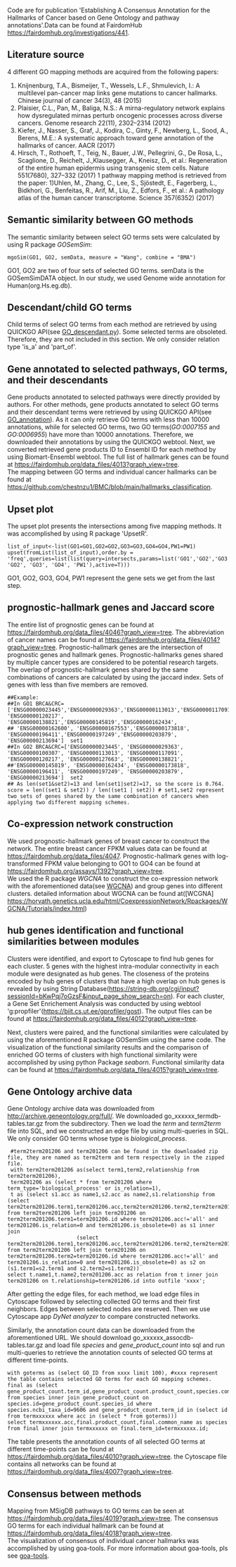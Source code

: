 Code are for publication 'Establishing A Consensus Annotation for the Hallmarks of Cancer based on Gene Ontology and pathway annotations'.Data can be found at FairdomHub https://fairdomhub.org/investigations/441.

## Literature source
4 different GO mapping methods are acquired from the following papers:
1)  Knijnenburg, T.A., Bismeijer, T., Wessels, L.F., Shmulevich, I.: A multilevel pan-cancer map links gene mutations to cancer hallmarks. Chinese journal of cancer 34(3), 48 (2015)
2)  Plaisier, C.L., Pan, M., Baliga, N.S.: A mirna-regulatory network explains how dysregulated mirnas perturb oncogenic processes across diverse cancers. Genome research 22(11), 2302–2314 (2012)
3)  Kiefer, J., Nasser, S., Graf, J., Kodira, C., Ginty, F., Newberg, L., Sood, A., Berens, M.E.: A systematic approach toward gene annotation of the hallmarks of cancer. AACR (2017)
4)   Hirsch, T., Rothoeft, T., Teig, N., Bauer, J.W., Pellegrini, G., De Rosa, L., Scaglione, D., Reichelt, J.,Klausegger, A., Kneisz, D., et al.: Regeneration of the entire human epidermis using transgenic stem cells. Nature 551(7680), 327–332 (2017)
1 pathway mapping method is retrieved from the paper:
1)Uhlen, M., Zhang, C., Lee, S., Sjöstedt, E., Fagerberg, L., Bidkhori, G., Benfeitas, R., Arif, M., Liu, Z., Edfors, F., et al.: A pathology atlas of the human cancer transcriptome. Science 357(6352) (2017)

## Semantic similarity between GO methods
The semantic similarity between select GO terms sets were calculated by using R package *GOSemSim*:
```
mgoSim(GO1, GO2, semData, measure = "Wang", combine = "BMA")
```
GO1, GO2 are two of four sets of selected GO terms.  semData is the GOSemSimDATA object.  In our study,  we used Genome wide annotation for Human(org.Hs.eg.db).

## Descendant/child GO terms
Child terms of select GO terms from each method are retrieved by using QUICKGO API(see [GO_descendant.py](https://github.com/chestnzu1/BMC/blob/main/GO_descendants.py)). Some selected terms are obsoleted. Therefore, they are not included in this section. We only consider relation type 'is_a' and 'part_of'. 

## Gene annotated to selected pathways, GO terms, and their descendants 
Gene products annotated to selected pathways were directly provided by authors. For other methods, gene products annotated to select GO terms and their descendant terms were retrieved by using QUICKGO API(see [GO_annotation](https://github.com/chestnzu1/BMC/blob/main/GO_annotation.py)). As it can only retrieve GO terms with less than 10000 annotations, while for selected GO terms, two GO terms(*GO:0007155* and *GO:0006955*) have more than 10000 annotations. Therefore, we downloaded their annotations by using the QUICKGO webtool. Next, we converted retrieved gene products ID to Ensembl ID for each method by using Biomart-Ensembl webtool. The full list of hallmark genes can be found at https://fairdomhub.org/data_files/4013?graph_view=tree.  
The mapping between GO terms and individual cancer hallmarks can be found at https://github.com/chestnzu1/BMC/blob/main/hallmarks_classification.

## Upset plot
The upset plot presents the intersections among five mapping methods. It was accomplished by using R package 'UpsetR'.
```
list_of_input<-list(GO1=GO1,GO2=GO2,GO3=GO3,GO4=GO4,PW1=PW1)
upset(fromList(list_of_input),order.by = 'freq',queries=list(list(query=intersects,params=list('GO1','GO2','GO3','GO4'),active=T),list(query=intersects,params=list('GO1', 'GO2', 'GO3', 'GO4', 'PW1'),active=T)))
```
GO1, GO2, GO3, GO4, PW1 represent the gene sets we get from the last step.

## prognostic-hallmark genes and Jaccard score
The entire list of prognostic genes can be found at https://fairdomhub.org/data_files/4046?graph_view=tree. The abbreviation of cancer names can be found at https://fairdomhub.org/data_files/4014?graph_view=tree. Prognostic-hallmark genes are the intersection of prognostic genes and hallmark genes. Prognostic-hallmarks genes shared by multiple cancer types are considered to be potential research targets. The overlap of prognostic-hallmark genes shared by the same combinations of cancers are calculated by using the jaccard index. Sets of genes with less than five members are removed.
```
##Example:
##In GO1 BRCA&CRC=['ENSG00000023445','ENSG00000029363','ENSG00000113013','ENSG00000117091', 'ENSG00000120217', 'ENSG00000138821','ENSG00000145819','ENSG00000162434',
## 'ENSG00000162600', 'ENSG00000167553','ENSG00000173818', 'ENSG00000196411','ENSG00000197249','ENSG00000203879', 'ENSG00000213694']  set1
##In GO2 BRCA&CRC=['ENSG00000023445', 'ENSG00000029363', 'ENSG00000100307', 'ENSG00000113013', 'ENSG00000117091', 'ENSG00000120217', 'ENSG00000127663', 'ENSG00000138821', 
##'ENSG00000145819', 'ENSG00000162434', 'ENSG00000173818', 'ENSG00000196411', 'ENSG00000197249', 'ENSG00000203879', 'ENSG00000213694']  set2
## As len(set1&set2)=13 and len(set1|set2)=17, so the score is 0.764.
score = len((set1 & set2)) / len((set1 | set2)) # set1,set2 represent two sets of genes shared by the same combination of cancers when applying two different mapping schemes.
```
## Co-expression network construction 
We used prognostic-hallmark genes of breast cancer to construct the network. The entire breast cancer FPKM values data can be found at https://fairdomhub.org/data_files/4047. Prognostic-hallmark genes with log-transformed FPKM value belonging to GO1 to GO4 can be found at https://fairdomhub.org/assays/1392?graph_view=tree.  
We used the R package *WGCNA* to construct the co-expression network with the aforementioned data(see [WGCNA](https://github.com/chestnzu1/BMC/blob/main/WGCNA_FPKM)) and group genes into different clusters. detailed information about WGCNA can be found at([WCGNA] https://horvath.genetics.ucla.edu/html/CoexpressionNetwork/Rpackages/WGCNA/Tutorials/index.html) 

## hub genes identification and functional similarities between modules 
Clusters were identified, and export to Cytoscape to find hub genes for each cluster. 5 genes with the highest intra-modular connectivity in each module were designated as hub genes. The closeness of the proteins encoded by hub genes of clusters that have a high overlap on hub genes is revealed by using String Database(https://string-db.org/cgi/input?sessionId=bKwPqj7oGzsF&input_page_show_search=on). For each cluster, a Gene Set Enrichement Analysis was conducted by using webtool 'g:propfiler'(https://biit.cs.ut.ee/gprofiler/gost). The output files can be found at https://fairdomhub.org/data_files/4012?graph_view=tree.  

Next, clusters were paired, and the functional similarities were calculated by using the aforementioned R package GOSemSim using the same code.  The visualization of the functional similarity results and the comparison of enriched GO terms of clusters with high functional similarity were accomplished by using python Package *seaborn*.  Functional similarity data can be found at https://fairdomhub.org/data_files/4015?graph_view=tree.

## Gene Ontology archive data
Gene Ontology archive data was downloaded from http://archive.geneontology.org/full/. We downloaded go_xxxxxx_termdb-tables.tar.gz from the subdirectory. Then we load the *term* and *term2term* file into SQL, and we constructed an edge file by using multi-queries in SQL. We only consider GO terms whose type is *biological_process*.
```
 #term2term201206 and term201206 can be found in the downloaded zip file, they are named as term2term and term respectively in the zipped file.
 with term2term201206 as(select term1,term2,relationship from term2term201206),
 term201206 as (select * from term201206 where term_type='biological_process' or is_relation=1),
 t as (select s1.acc as name1,s2.acc as name2,s1.relationship from (select term2term201206.term1,term201206.acc,term2term201206.term2,term2term201206.relationship from term2term201206 left join term201206 on term2term201206.term1=term201206.id where term201206.acc!='all' and term201206.is_relation=0 and term201206.is_obsolete=0) as s1 inner join 
					  (select term2term201206.term1,term201206.acc,term2term201206.term2,term2term201206.relationship from term2term201206 left join term201206 on term2term201206.term2=term201206.id where term201206.acc!='all' and term201206.is_relation=0 and term201206.is_obsolete=0) as s2 on (s1.term1=s2.term1 and s2.term2=s1.term2))
select t.name1,t.name2,term201206.acc as relation from t inner join term201206 on t.relationship=term201206.id into outfile 'xxxx'; 
```
After getting the edge files, for each method, we load edge files in Cytoscape followed by selecting collected GO terms and their first neighbors. Edges between selected nodes are reserved. Then we use Cytoscape app *DyNet analyzer* to compare constructed networks. 

Similarly, the annotation count data can be downloaded from the aforementioned URL. We should download go_xxxxxx_assocdb-tables.tar.gz and load file *species* and *gene_product_count* into sql and run multi-queries to retrieve the annotation counts of selected GO terms at different time-points. 
```
with goterms as (select GO_ID from xxxx limit 100),	#xxxx represent the table contains selected GO terms for each GO mapping schemes.
final as (select gene_product_count.term_id,gene_product_count.product_count,species.common_name from species inner join gene_product_count on species.id=gene_product_count.species_id where species.ncbi_taxa_id=9606 and gene_product_count.term_id in (select id from termxxxxxx where acc in (select * from goterms)))
select termxxxxxx.acc,final.product_count,final.common_name as species from final inner join termxxxxxx on final.term_id=termxxxxxx.id;
```
The table presents the annotation counts of all selected GO terms at different time-points can be found at https://fairdomhub.org/data_files/4010?graph_view=tree.
the Cytoscape file contains all networks can be found at https://fairdomhub.org/data_files/4007?graph_view=tree.

## Consensus between methods
Mapping from MSigDB pathways to GO terms can be seen at https://fairdomhub.org/data_files/4019?graph_view=tree. The consensus GO terms for each individual hallmark can be found at https://fairdomhub.org/data_files/4018?graph_view=tree.  
The visualization of consensus of individual cancer hallmarks was accomplished by using goa-tools. For more information about goa-tools, pls see [goa-tools](https://github.com/tanghaibao/goatools).
